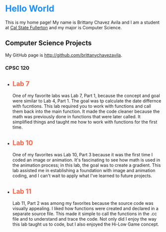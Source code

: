 <html>
<body>
<h1 style="color:DodgerBlue;">Hello World</h1>

This is my home page! My name is Brittany Chavez Avila and I am a student at [Cal State Fullerton](http://www.fullerton.edu/) and my major is Computer Science.

## Computer Science Projects

My GitHub page is http://github.com/brittanychavezavila.

### CPSC 120

* <h2 style="color:Tomato;">Lab 7</h2>

    One of my favorite labs was Lab 7, Part 1, because the concept and goal were similar to Lab 4, Part 1. The goal was tp calculate the date differnce with fucntions. This lab required you to work with functions and call them back into the main function. It made the code cleaner because the math was previously done in functions that were later called. It simplified things and taught me how to work with functions for the first time.

* <h2 style="color:Tomato;">Lab 10</h2>

    One of my favorites was Lab 10, Part 3 because it was the first time I coded an image or animation. It's fascinating to see how math is used in the animation process; in this lab, the goal was to create a gradient. This lab assisted me in establishing a foundation with image and animation coding, and I can't wait to apply what I've learned to future projects.

* <h2 style="color:Tomato;">Lab 11</h2>

    Lab 11, Part 2 was among my favorites because the source code was visually appealing. I liked how functions were created and declared in a separate source file. This made it simple to call the functions in the .cc file and to understand and trace the code. Not only did I enjoy the way this lab taught us to code, but I also enjoyed the Hi-Low Game concept.

</body>
</html>
